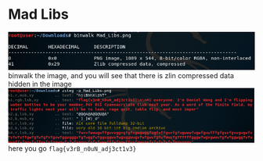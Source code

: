 # Mad Libs
![image](binwalk.png)
binwalk the image, and you will see that there is zlin compressed data hidden in the image
![image](extract.png)
here you go `flag{v3rB_n0uN_adj3ct1v3}`
